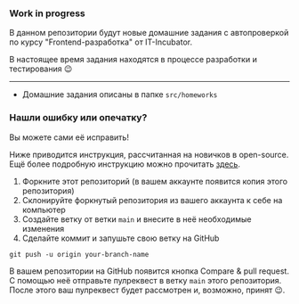 ### Work in progress

В данном репозитории будут новые домашние задания с автопроверкой по курсу "Frontend-разработка" от IT-Incubator.

В настоящее время задания находятся в процессе разработки и тестирования 😉

___
- Домашние задания описаны в папке `src/homeworks`



### Нашли ошибку или опечатку?
Вы можете сами её исправить!

Ниже приводится инструкция, рассчитанная на новичков в open-source. Ещё более подробную инструкцию можно прочитать [здесь](https://github.com/firstcontributions/first-contributions).

1. Форкните этот репозиторий (в вашем аккаунте появится копия этого репозитория)
2. Склонируйте форкнутый репозитория из вашего аккаунта к себе на компьютер 
3. Создайте ветку от ветки `main` и внесите в неё необходимые изменения 
4. Сделайте коммит и запушьте свою ветку на GitHub

`git push -u origin your-branch-name`

В вашем репозитории на GitHub появится кнопка Compare & pull request. С помощью неё отправьте пулреквест в ветку `main` этого репозитория. После этого ваш пулреквест будет рассмотрен и, возможно, принят 😉.
